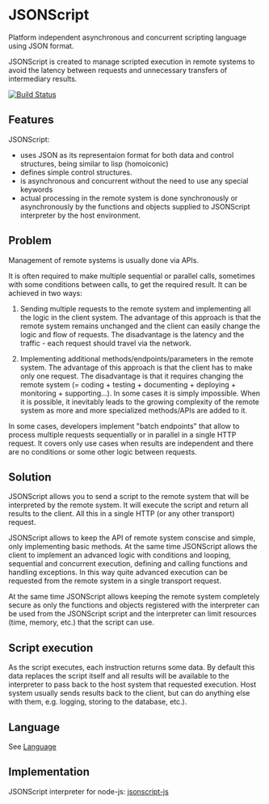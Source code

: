 # JSONScript

Platform independent asynchronous and concurrent scripting language using JSON format.

JSONScript is created to manage scripted execution in remote systems to avoid the latency between requests and unnecessary transfers of intermediary results.

[![Build Status](https://travis-ci.org/JSONScript/jsonscript.svg?branch=master)](https://travis-ci.org/JSONScript/jsonscript)


## Features

JSONScript:

- uses JSON as its representaion format for both data and control structures, being similar to lisp (homoiconic)
- defines simple control structures.
- is asynchronous and concurrent without the need to use any special keywords
- actual processing in the remote system is done synchronously or asynchronously by the functions and objects supplied to JSONScript interpreter by the host environment.


## Problem

Management of remote systems is usually done via APIs.

It is often required to make multiple sequential or parallel calls, sometimes with some conditions between calls, to get the required result. It can be achieved in two ways:

1. Sending multiple requests to the remote system and implementing all the logic in the client system. The advantage of this approach is that the remote system remains unchanged and the client can easily change the logic and flow of requests. The disadvantage is the latency and the traffic - each request should travel via the network.

2. Implementing additional methods/endpoints/parameters in the remote system. The advantage of this approach is that the client has to make only one request. The disadvantage is that it requires changing the remote system (= coding + testing + documenting + deploying + monitoring + supporting...). In some cases it is simply impossible. When it is possible, it inevitably leads to the growing complexity of the remote system as more and more specialized methods/APIs are added to it. 

In some cases, developers implement "batch endpoints" that allow to process multiple requests sequentially or in parallel in a single HTTP request. It covers only use cases when results are independent and there are no conditions or some other logic between requests.


## Solution

JSONScript allows you to send a script to the remote system that will be interpreted by the remote system. It will execute the script and return all results to the client. All this in a single HTTP (or any other transport) request.

JSONScript allows to keep the API of remote system conscise and simple, only implementing basic methods. At the same time JSONScript allows the client to implement an advanced logic with conditions and looping, sequential and concurrent execution, defining and calling functions and handling exceptions. In this way quite advanced execution can be requested from the remote system in a single transport request.

At the same time JSONScript allows keeping the remote system completely secure as only the functions and objects registered with the interpreter can be used from the JSONScript script and the interpreter can limit resources (time, memory, etc.) that the script can use.


## Script execution

As the script executes, each instruction returns some data. By default this data replaces the script itself and all results will be available to the interpreter to pass back to the host system that requested execution. Host system usually sends results back to the client, but can do anything else with them, e.g. logging, storing to the database, etc.).


## Language

See [Language](https://github.com/JSONScript/jsonscript/blob/master/LANGUAGE.md)


## Implementation

JSONScript interpreter for node-js: [jsonscript-js](https://github.com/epoberezkin/jsonscript-js)
